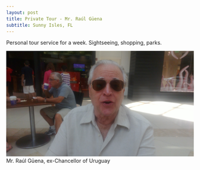 ```yaml
---
layout: post
title: Private Tour - Mr. Raúl Güena
subtitle: Sunny Isles, FL
---
```


Personal tour service for a week. Sightseeing, shopping, parks.

[
![Mr. Raúl Güena, ex-Chancellor of Uruguay](/img/blog/raul-guena-2012-07.jpg)
](/img/blog/raul-guena-2012-07.jpg)
Mr. Raúl Güena, ex-Chancellor of Uruguay
